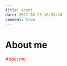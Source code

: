 ```yaml
---
title: about
date: 2022-06-23 16:53:40
comment: true
---
```


# About me

<div style="color: red;">About me</div>